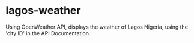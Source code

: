 # lagos-weather

Using OpenWeather API, displays the weather of Lagos Nigeria, using the 'city ID' in the API Documentation.
